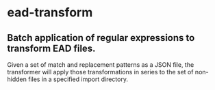 # ead-transform
## Batch application of regular expressions to transform EAD files.

Given a set of match and replacement patterns as a JSON file, the transformer will apply those transformations in series to the set of non-hidden files in a specified import directory.
